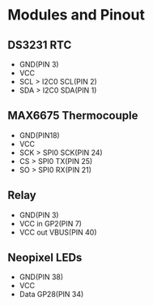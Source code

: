 # Modules and Pinout
## DS3231 RTC
- GND(PIN 3)
- VCC
- SCL > I2C0 SCL(PIN 2)
- SDA > I2C0 SDA(PIN 1)

## MAX6675 Thermocouple
- GND(PIN18)
- VCC
- SCK > SPI0 SCK(PIN 24)
- CS > SPI0 TX(PIN 25)
- SO > SPI0 RX(PIN 21)

## Relay
- GND(PIN 3)
- VCC in GP2(PIN 7)
- VCC out VBUS(PIN 40)

## Neopixel LEDs
- GND(PIN 38)
- VCC
- Data GP28(PIN 34)
